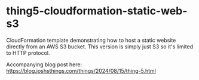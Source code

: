# thing5-cloudformation-static-web-s3

CloudFormation template demonstrating how to host a static website directly from an AWS S3 bucket.  This version is simply just S3 so it's limited to HTTP protocol. 

Accompanying blog post here: https://blog.joshsthings.com/things/2024/08/15/thing-5.html

